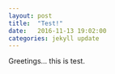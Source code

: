 ```yaml
---
layout: post
title:  "Test!"
date:   2016-11-13 19:02:00
categories: jekyll update
---
```

Greetings... this is test.
